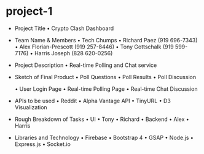 # project-1

* Project Title
	• Crypto Clash Dashboard

* Team Name & Members
	• Tech Chumps
		• Richard Paez (919 696-7343)
		• Alex Florian-Prescott (919 257-8446)
		• Tony Gottschalk (919 599-7176)
		• Harris Joseph (828 620-0256)

* Project Description
	• Real-time Polling and Chat service

* Sketch of Final Product
	• Poll Questions
	• Poll Results
	• Poll Discussion

	• User Login Page
	• Real-time Polling Page
	• Real-time Chat Discussion
	
* APIs to be used
	• Reddit
	• Alpha Vantage API
	• TinyURL
	• D3 Visualization

* Rough Breakdown of Tasks
	• UI
		• Tony
		• Richard
	• Backend
		• Alex
		• Harris

* Libraries and Technology
	• Firebase
	• Bootstrap 4
	• GSAP
	• Node.js
	• Express.js
	• Socket.io








